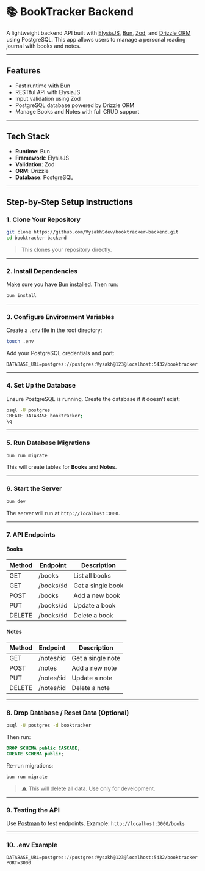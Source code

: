 # 📚 BookTracker Backend

A lightweight backend API built with [ElysiaJS](https://elysiajs.com), [Bun](https://bun.sh), [Zod](https://zod.dev), and [Drizzle ORM](https://orm.drizzle.team) using PostgreSQL. This app allows users to manage a personal reading journal with books and notes.

---

## Features

* Fast runtime with Bun
* RESTful API with ElysiaJS
* Input validation using Zod
* PostgreSQL database powered by Drizzle ORM
* Manage Books and Notes with full CRUD support

---

## Tech Stack

* **Runtime**: Bun
* **Framework**: ElysiaJS
* **Validation**: Zod
* **ORM**: Drizzle
* **Database**: PostgreSQL

---

## Step-by-Step Setup Instructions

### 1. Clone Your Repository

```bash
git clone https://github.com/VysakhSdev/booktracker-backend.git
cd booktracker-backend
```

> This clones your repository directly.

---

### 2. Install Dependencies

Make sure you have [Bun](https://bun.sh) installed. Then run:

```bash
bun install
```

---

### 3. Configure Environment Variables

Create a `.env` file in the root directory:

```bash
touch .env
```

Add your PostgreSQL credentials and port:

```env
DATABASE_URL=postgres://postgres:Vysakh@123@localhost:5432/booktracker
```

---

### 4. Set Up the Database

Ensure PostgreSQL is running. Create the database if it doesn’t exist:

```bash
psql -U postgres
CREATE DATABASE booktracker;
\q
```

---

### 5. Run Database Migrations

```bash
bun run migrate
```

This will create tables for **Books** and **Notes**.

---

### 6. Start the Server

```bash
bun dev
```

The server will run at `http://localhost:3000`.

---

### 7. API Endpoints

#### **Books**

| Method | Endpoint    | Description       |
| ------ | ----------- | ----------------- |
| GET    | /books      | List all books    |
| GET    | /books/\:id | Get a single book |
| POST   | /books      | Add a new book    |
| PUT    | /books/\:id | Update a book     |
| DELETE | /books/\:id | Delete a book     |

#### **Notes**

| Method | Endpoint    | Description       |
| ------ | ----------- | ----------------- |
| GET    | /notes/\:id | Get a single note |
| POST   | /notes      | Add a new note    |
| PUT    | /notes/\:id | Update a note     |
| DELETE | /notes/\:id | Delete a note     |

---

### 8. Drop Database / Reset Data (Optional)

```bash
psql -U postgres -d booktracker
```

Then run:

```sql
DROP SCHEMA public CASCADE;
CREATE SCHEMA public;
```

Re-run migrations:

```bash
bun run migrate
```

> ⚠️ This will delete all data. Use only for development.

---

### 9. Testing the API

Use [Postman](https://www.postman.com/) to test endpoints.
Example: `http://localhost:3000/books`

---

### 10. .env Example

```env
DATABASE_URL=postgres://postgres:Vysakh@123@localhost:5432/booktracker
PORT=3000
```
